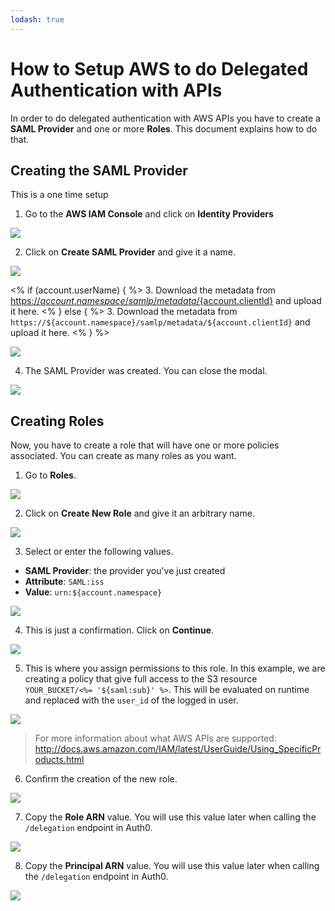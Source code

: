 ```yaml
---
lodash: true
---
```


# How to Setup AWS to do Delegated Authentication with APIs

In order to do delegated authentication with AWS APIs you have to create a **SAML Provider** and one or more **Roles**. This document explains how to do that.

## Creating the SAML Provider

This is a one time setup

1. Go to the **AWS IAM Console** and click on **Identity Providers**

  ![](/media/articles/aws-api-setup/aws-api-setup-1.png)

2. Click on **Create SAML Provider** and give it a name.

  ![](/media/articles/aws-api-setup/aws-api-setup-2.png)

<% if (account.userName) { %>
3. Download the metadata from <a href="https://${account.namespace}/samlp/metadata/${account.clientId}">https://${account.namespace}/samlp/metadata/${account.clientId}</a> and upload it here.
<% } else { %>
3. Download the metadata from `https://${account.namespace}/samlp/metadata/${account.clientId}` and upload it here.
<% } %>

  ![](/media/articles/aws-api-setup/aws-api-setup-3.png)

4. The SAML Provider was created. You can close the modal.

  ![](/media/articles/aws-api-setup/aws-api-setup-4.png)

## Creating Roles

Now, you have to create a role that will have one or more policies associated. You can create as many roles as you want.

1. Go to **Roles**.

  ![](/media/articles/aws-api-setup/aws-api-setup-5.png)

2. Click on **Create New Role** and give it an arbitrary name.

  ![](/media/articles/aws-api-setup/aws-api-setup-6.png)

3. Select or enter the following values.

  * **SAML Provider**: the provider you've just created
  * **Attribute**: `SAML:iss`
  * **Value**: `urn:${account.namespace}`


  ![](/media/articles/aws-api-setup/aws-api-setup-7.png)

4. This is just a confirmation. Click on **Continue**.

  ![](/media/articles/aws-api-setup/aws-api-setup-8.png)

5. This is where you assign permissions to this role. In this example, we are creating a policy that give full access to the S3 resource `YOUR_BUCKET/<%= '${saml:sub}' %>`. This will be evaluated on runtime and replaced with the `user_id` of the logged in user.

  ![](/media/articles/aws-api-setup/aws-api-setup-9.png)

  > For more information about what AWS APIs are supported: <http://docs.aws.amazon.com/IAM/latest/UserGuide/Using_SpecificProducts.html>

6. Confirm the creation of the new role.

  ![](/media/articles/aws-api-setup/aws-api-setup-10.png)

7. Copy the **Role ARN** value. You will use this value later when calling the `/delegation` endpoint in Auth0.

  ![](/media/articles/aws-api-setup/aws-api-setup-11.png)

8. Copy the **Principal ARN** value. You will use this value later when calling the `/delegation` endpoint in Auth0.

  ![](/media/articles/aws-api-setup/aws-api-setup-12.png)
